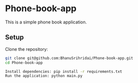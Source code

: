 # Phone-book-app

This is a simple phone book application.

## Setup

Clone the repository:
   ```bash
   git clone git@github.com:BhanuSrihridai/Phone-book-app.git
   cd Phone-book-app

Install dependencies: pip install -r requirements.txt
Run the application: python main.py


